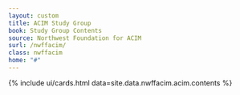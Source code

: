 ```yaml
---
layout: custom
title: ACIM Study Group
book: Study Group Contents
source: Northwest Foundation for ACIM
surl: /nwffacim/
class: nwffacim
home: "#"
---
```


{% include ui/cards.html data=site.data.nwffacim.acim.contents %}

